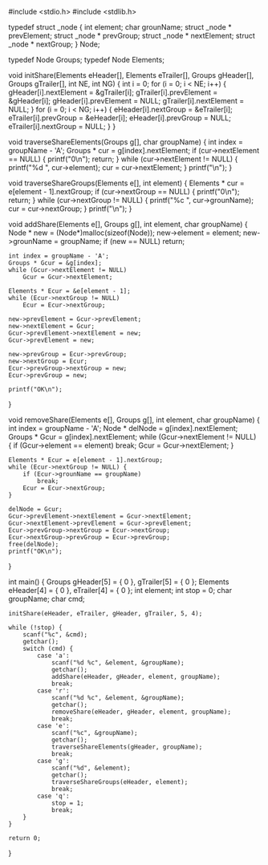 #include <stdio.h>
#include <stdlib.h>

typedef struct _node {
    int element;
    char grounName;
    struct _node * prevElement;
    struct _node * prevGroup;
    struct _node * nextElement;
    struct _node * nextGroup;
} Node;

typedef Node Groups;
typedef Node Elements;

void initShare(Elements eHeader[], Elements eTrailer[], Groups gHeader[], Groups gTrailer[], int NE, int NG) {
    int i = 0;
    for (i = 0; i < NE; i++) {
        gHeader[i].nextElement = &gTrailer[i];
        gTrailer[i].prevElement = &gHeader[i];
        gHeader[i].prevElement = NULL;
        gTrailer[i].nextElement = NULL;
    }
    for (i = 0; i < NG; i++) {
        eHeader[i].nextGroup = &eTrailer[i];
        eTrailer[i].prevGroup = &eHeader[i];
        eHeader[i].prevGroup = NULL;
        eTrailer[i].nextGroup = NULL;
    }
}

void traverseShareElements(Groups g[], char groupName) {
    int index = groupName - 'A';
    Groups * cur = g[index].nextElement;
    if (cur->nextElement == NULL) {
        printf("0\n");
        return;
    }
    while (cur->nextElement != NULL) {
        printf("%d ", cur->element);
        cur = cur->nextElement;
    }
    printf("\n");
}

void traverseShareGroups(Elements e[], int element) {
    Elements * cur = e[element - 1].nextGroup;
    if (cur->nextGroup == NULL) {
        printf("0\n");
        return;
    }
    while (cur->nextGroup != NULL) {
        printf("%c ", cur->grounName);
        cur = cur->nextGroup;
    }
    printf("\n");
}

void addShare(Elements e[], Groups g[], int element, char groupName) {
    Node * new = (Node*)malloc(sizeof(Node));
    new->element = element;
    new->grounName = groupName;
    if (new == NULL)
        return;
    
    int index = groupName - 'A';
    Groups * Gcur = &g[index];
    while (Gcur->nextElement != NULL)
        Gcur = Gcur->nextElement;
    
    Elements * Ecur = &e[element - 1];
    while (Ecur->nextGroup != NULL)
        Ecur = Ecur->nextGroup;
    
    new->prevElement = Gcur->prevElement;
    new->nextElement = Gcur;
    Gcur->prevElement->nextElement = new;
    Gcur->prevElement = new;
    
    new->prevGroup = Ecur->prevGroup;
    new->nextGroup = Ecur;
    Ecur->prevGroup->nextGroup = new;
    Ecur->prevGroup = new;
    
    printf("OK\n");
}

void removeShare(Elements e[], Groups g[], int element, char groupName) {
    int index = groupName - 'A';
    Node * delNode = g[index].nextElement;
    Groups * Gcur = g[index].nextElement;
    while (Gcur->nextElement != NULL) {
        if (Gcur->element == element)
            break;
        Gcur = Gcur->nextElement;
    }
    
    Elements * Ecur = e[element - 1].nextGroup;
    while (Ecur->nextGroup != NULL) {
        if (Ecur->grounName == groupName)
            break;
        Ecur = Ecur->nextGroup;
    }
    
    delNode = Gcur;
    Gcur->prevElement->nextElement = Gcur->nextElement;
    Gcur->nextElement->prevElement = Gcur->prevElement;
    Ecur->prevGroup->nextGroup = Ecur->nextGroup;
    Ecur->nextGroup->prevGroup = Ecur->prevGroup;
    free(delNode);
    printf("OK\n");
}

int main() {
    Groups gHeader[5] = { 0 }, gTrailer[5] = { 0 };
    Elements eHeader[4] = { 0 }, eTrailer[4] = { 0 };
    int element;
    int stop = 0;
    char groupName;
    char cmd;
    
    initShare(eHeader, eTrailer, gHeader, gTrailer, 5, 4);
    
    while (!stop) {
        scanf("%c", &cmd);
        getchar();
        switch (cmd) {
            case 'a':
                scanf("%d %c", &element, &groupName);
                getchar();
                addShare(eHeader, gHeader, element, groupName);
                break;
            case 'r':
                scanf("%d %c", &element, &groupName);
                getchar();
                removeShare(eHeader, gHeader, element, groupName);
                break;
            case 'e':
                scanf("%c", &groupName);
                getchar();
                traverseShareElements(gHeader, groupName);
                break;
            case 'g':
                scanf("%d", &element);
                getchar();
                traverseShareGroups(eHeader, element);
                break;
            case 'q':
                stop = 1;
                break;
        }
    }
    
    return 0;
}
